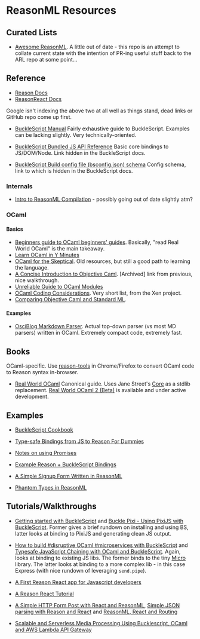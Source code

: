 # ReasonML Resources


## Curated Lists

- [Awesome ReasonML](https://github.com/vramana/awesome-reasonml). A little out of date - this repo is an attempt to collate current state with the intention of PR-ing useful stuff back to the ARL repo at some point...

## Reference

- [Reason Docs](https://reasonml.github.io/)
-  [ReasonReact Docs](https://reasonml.github.io/reason-react/)

Google isn't indexing the above two at all well as things stand, dead links or GitHub repo come up first.

- [BuckleScript Manual](https://bucklescript.github.io/bucklescript/Manual.html)
Fairly exhaustive guide to BuckleScript. Examples can be lacking slightly. Very technically-oriented.

- [BuckleScript Bundled JS API Reference](https://bucklescript.github.io/bucklescript/api/index.html)
Basic core bindings to JS/DOM/Node. Link hidden in the BuckleScript docs.

- [BuckleScript Build config file (bsconfig.json) schema](http://bucklescript.github.io/bucklescript/docson/#build-schema.json)
Config schema, link to which is hidden in the BuckleScript docs.

### Internals

- [Intro to ReasonML Compilation](https://github.com/chenglou/intro-to-reason-compilation) - possibly going out of date slightly atm?

### OCaml

#### Basics

- [Beginners guide to OCaml beginners' guides](http://blog.nullspace.io/beginners-guide-to-ocaml-beginners-guides.html). Basically, "read Real World OCaml" is the main takeaway.
- [Learn OCaml in Y Minutes](https://learnxinyminutes.com/docs/ocaml/)
- [OCaml for the Skeptical](http://www2.lib.uchicago.edu/keith/ocaml-class/home.html). Old resources, but still a good path to learning the language.
- [A Concise Introduction to Objective Caml](http://web.archive.org/web/20111205183829/http://www.csc.villanova.edu/~dmatusze/resources/ocaml/ocaml.html). [Archived] link from previous, nice walkthrough.
- [Unreliable Guide to OCaml Modules](http://lambdafoo.com/blog/2015/05/15/unreliable-guide-to-ocaml-modules/)
- [OCaml Coding Considerations](https://wiki.xen.org/wiki/OCaml_Coding_Considerations). Very short list, from the Xen project.
- [Comparing Objective Caml and Standard ML](http://adam.chlipala.net/mlcomp/).

#### Examples

- [OsciBlog Markdown Parser](https://github.com/MFP/OcsiBlog/blob/master/simple_markup.ml). Actual top-down parser (vs most MD parsers) written in OCaml. Extremely compact code, extremely fast.


## Books

OCaml-specific. Use [reason-tools](https://github.com/reasonml/reason-tools) in Chrome/Firefox to convert OCaml code to Reason syntax in-browser.

- [Real World OCaml](https://realworldocaml.org/)
Canonical guide. Uses Jane Street's [Core](https://github.com/janestreet/core) as a stdlib replacement. [Real World OCaml 2 (Beta)](https://dev.realworldocaml.org/) is available and under active development.


## Examples

- [BuckleScript Cookbook](https://github.com/glennsl/bucklescript-cookbook)
- [Type-safe Bindings from JS to Reason For Dummies](http://blog.klipse.tech/reason/2017/10/17/externals-js-ffi-reason.html)

- [Notes on using Promises](https://gist.github.com/Lokeh/a8d1dc6aa2043efa62b23e559291053e)
- [Example Reason + BuckleScript Bindings](https://gist.github.com/sgrove/707d55a3874045287c142732932597b9)
- [A Simple Signup Form Written in ReasonML](https://gist.github.com/Zerim/6ff94ae1897d65bfbdae7279860bd43a)
- [Phantom Types in ReasonML](https://gist.github.com/busypeoples/3a28d039272ec3eb33ca2fc6b32dafc7)

## Tutorials/Walkthroughs

- [Getting started with BuckleScript](http://pcarleton.github.io/2017/01/02/bucklescript-1.html) and [Buckle Pixi - Using PixiJS with BuckleScript](http://pcarleton.github.io/2017/01/14/buckle-pixi.html). Former gives a brief rundown on installing and using BS, latter looks at binding to PixiJS and generating clean JS output.

- [How to build #disruptive OCaml #microservices with BuckleScript](https://medium.com/dailyjs/how-to-build-disruptive-ocaml-microservices-with-bucklescript-8c2f774f67cd) and [Typesafe JavaScript Chaining with OCaml and BuckleScript](https://medium.com/dailyjs/typesafe-javascript-chaining-with-ocaml-and-bucklescript-ff489fe287c2). Again, looks at binding to existing JS libs. The former binds to the tiny [Micro](https://github.com/zeit/micro) library. The latter looks at binding to a more complex lib - in this case Express (with nice rundown of leveraging `send.pipe`).

- [A First Reason React app for Javascript developers](https://jamesfriend.com.au/a-first-reason-react-app-for-js-developers)
- [A Reason React Tutorial](https://jaredforsyth.com/2017/07/05/a-reason-react-tutorial/)
- [A Simple HTTP Form Post with React and ReasonML](http://marcusr.wpengine.com/?p=15), [Simple JSON parsing with Reason and React](http://www.marcusr.com/?p=16) and [ReasonML, React and Routing](http://www.marcusr.com/?p=18)

- [Scalable and Serverless Media Processing Using Bucklescript, OCaml and AWS Lambda API Gateway](https://medium.com/@romain.beauxis/scalable-and-serverless-media-processing-using-bucklescript-ocaml-and-aws-lambda-api-gateway-4efe39331f33)
